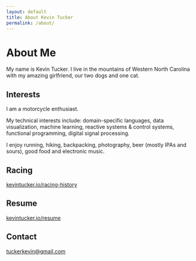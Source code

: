 ```yaml
---
layout: default
title: About Kevin Tucker
permalink: /about/
---
```


# About Me

My name is Kevin Tucker. I live in the mountains of Western North Carolina with my amazing girlfriend, our two dogs and one cat.

## Interests

I am a motorcycle enthusiast.

My technical interests include: domain-specific languages, data visualization, machine learning, reactive systems & control systems, functional programming, digital signal processing.

I enjoy running, hiking, backpacking, photography, beer (mostly IPAs and sours), good food and electronic music.

## Racing

[<i class="fa fa-file-text-o"></i> kevintucker.io/racing-history](/racing-history)

## Resume

[<i class="fa fa-file-text-o"></i> kevintucker.io/resume](/resume)

## Contact

[<i class="fa fa-envelope-o"></i> tuckerkevin@gmail.com](mailto:tuckerkevin@gmail.com)
